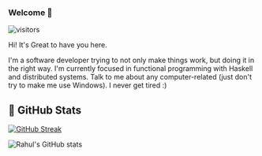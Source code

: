 
### Welcome 👋
 ![visitors](https://visitor-badge.laobi.icu/badge?page_id=diegoreis42-badge)

Hi! It's Great to have you here.

I'm a software developer trying to not only make things work, but doing it in the right way. I'm currently focused in functional programming with Haskell and distributed systems. Talk to me about any computer-related (just don't try to make me use Windows). I never get tired :)

## 💪 GitHub Stats

[![GitHub Streak](http://github-readme-streak-stats.herokuapp.com?user=diegoreis42&theme=dark&hide_border=true&mode=weekly&hide_total_contributions=true)](https://git.io/streak-stats)

![Rahul's GitHub stats](https://github-readme-stats.vercel.app/api?username=diegoreis42&show_icons=true&theme=radical)
